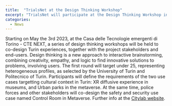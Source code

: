 ```yaml
---
title:  "TrialsNet at the Design Thinking Workshop"
excerpt: "TrialsNet will participate at the Design Thinking Workshop in Turin (Italy)"
categories: 
  - News
---
```


Starting on May the 3rd 2023, at the Casa delle Tecnologie emergenti di Torino - CTE NEXT, a series of design thinking workshops will be held to co-design Turin experiences, together with the project stakeholders and end-users.
Design thinking is a new approach to interactive brainstorming, combining creativity, empathy, and logic to find innovative solutions to problems, involving users. The first round will target under 25, representing heterogeneous profiles, as selected by the University of Turin and Politecnico of Turin.
Participants will define the requirements of the two use cases targetting cultural context in Turin: XR diffusive experience in museums, and Urban parks in the metaverse.
At the same time, police forces and other stakeholders will co-design the safety and security use case named Control Room in Metaverse.
Further info at the [Citylab website](https://5bd04d9a352f1308944867ff.trk.mailchef.4dem.it/wbs1.php?p=7zfk/7bwf/rs/rt/w7s/rs/rt).

